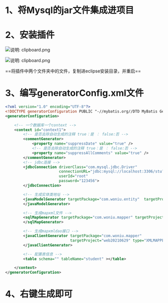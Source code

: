# 1、将Mysql的jar文件集成进项目

# 2、安装插件

![说明: clipboard.png](https://gitee.com/yh-gh/img-bed/raw/master/202109181328335.gif)

![说明: clipboard.png](https://gitee.com/yh-gh/img-bed/raw/master/202109181328791.gif)

==将插件中两个文件夹中的文件，复制进eclipse安装目录，并重启==

# 3、编写generatorConfig.xml文件

```xml
<?xml version="1.0" encoding="UTF-8"?>
<!DOCTYPE generatorConfiguration PUBLIC "-//mybatis.org//DTD MyBatis Generator Configuration 1.0//EN" "http://mybatis.org/dtd/mybatis-generator-config_1_0.dtd" >  
<generatorConfiguration>  

    <!-- 一个数据库一个context -->  
    <context id="context1">  
        <!-- 是否去除自动生成的注释 true：是 ： false:否 -->
        <commentGenerator>
            <property name="suppressDate" value="true" />
            <!-- 是否去除自动生成的注释 true：是 ： false:否 -->
            <property name="suppressAllComments" value="true" />
        </commentGenerator>
        <!-- jdbc连接 -->  
        <jdbcConnection driverClass="com.mysql.jdbc.Driver"  
                        connectionURL="jdbc:mysql://localhost:3306/stu?characterEncoding=utf-8"  
                        userId="root"  
                        password="123456">  
        </jdbcConnection>

        <!-- 生成实体类地址 -->    
        <javaModelGenerator targetPackage="com.woniu.entity"  targetProject="web20210629" > 
        </javaModelGenerator>  

        <!-- 生成mapxml文件 -->  
        <sqlMapGenerator targetPackage="com.woniu.mapper" targetProject="web20210629" >  
        </sqlMapGenerator>  

        <!-- 生成mapxmldao接口 -->      
        <javaClientGenerator targetPackage="com.woniu.mapper"  
                             targetProject="web20210629" type="XMLMAPPER" >
        </javaClientGenerator>  

        <!-- 配置表信息 -->      
        <table schema="" tableName="student" ></table>  

    </context>  
</generatorConfiguration>  
```

# 4、右键生成即可
